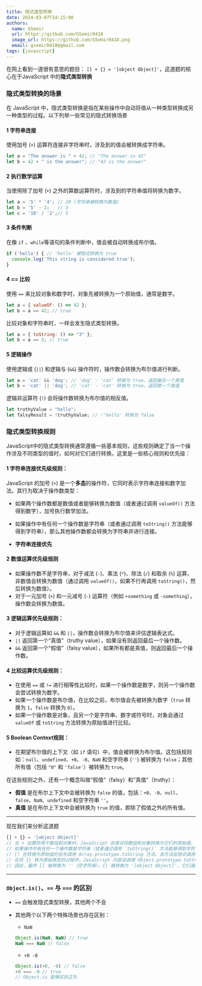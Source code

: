 ```yaml
---
title: 隐式类型转换
date: 2024-03-07T14:15:00
authors:
  name: GSemir
  url: https://github.com/GSemir0418
  image_url: https://github.com/GSemir0418.png
  email: gsemir0418@gmail.com
tags: [javascript]
---
```


在网上看到一道很有意思的题目： `[] + {} = '[object Object]'`，这道题的核心在于JavaScript 中的**隐式类型转换**

### 隐式类型转换的场景

在 JavaScript 中，隐式类型转换是指在某些操作中自动将值从一种类型转换成另一种类型的过程。以下列举一些常见的隐式转换场景

#### 1 字符串连接

使用加号 (`+`) 运算符连接非字符串时，涉及到的值会被转换成字符串。

```javascript
let a = "The answer is " + 42; // "The answer is 42"
let b = 42 + " is the answer"; // "42 is the answer"
```

#### 2 执行数学运算

当使用除了加号 (`+`) 之外的算数运算符时，涉及到的字符串值将转换为数字。

```javascript
let a = '5' * '4'; // 20 (字符串被转换为数值)
let b = '5' - 2;   // 3
let c = '10' / '2';// 5
```

#### 3 条件判断

在像 `if` 、`while`等语句的条件判断中，值会被自动转换成布尔值。

```javascript
if ('hello') { // 'hello' 被隐式转换为 true
  console.log('This string is considered true');
}
```

#### 4 == 比较

使用 `==` 来比较对象和数字时，对象先被转换为一个原始值，通常是数字。

```javascript
let a = { valueOf: () => 42 };
let b = a == 42; // true
```

比较对象和字符串时，一样会发生隐式类型转换。

```javascript
let a = { toString: () => "3" };
let b = a == 3; // true
```

#### 5 逻辑操作

使用逻辑或 (`||`) 和逻辑与 (`&&`) 操作符时，操作数会转换为布尔值进行判断。

```javascript
let a = 'cat' && 'dog'; // 'dog' - 'cat' 转换为 true，返回最后一个真值
let b = 'cat' || 'dog'; // 'cat' - 'cat' 转换为 true，返回第一个真值
```

逻辑非运算符 (`!`) 会将操作数转换为布尔值的相反值。

```javascript
let truthyValue = "hello";
let falsyResult = !truthyValue; // !'hello' 转换为 false
```

### 隐式类型转换规则

JavaScript中的隐式类型转换通常遵循一些基本规则，这些规则确定了当一个操作涉及不同类型的值时，如何对它们进行转换。这里是一些核心规则和优先级：

#### 1 字符串连接优先级规则：

JavaScript 的加号 (`+`) 是一个**多态**的操作符，它同时表示字符串连接和数字加法。其行为取决于操作数类型：

- 如果两个操作数都是数值或者能够转换为数值（或者通过调用 `valueOf()` 方法得到数字），加号执行数学加法。

- 如果操作中有任何一个操作数是字符串（或者通过调用 `toString()` 方法能够得到字符串），那么其他操作数都会转换为字符串并进行连接。
- **字符串连接优先**

#### 2 数值运算优先级规则

- 如果操作数不是字符串，对于减法 (`-`)、乘法 (`*`)、除法 (`/`) 和取余 (`%`) 运算，非数值会转换为数值（通过调用 `valueOf()`，如果不行再调用 `toString()`，然后转换为数值）。
- 对于一元加号 (`+`) 和一元减号 (`-`) 运算符（例如 `+something` 或 `-something`），操作数会转换为数值。

#### 3 逻辑运算优先级规则：

- 对于逻辑运算如 `&&` 和 `||`，操作数会转换为布尔值来评估逻辑表达式。
- `||` 返回第一个“真值”（truthy value），如果没有则返回最后一个操作数。
- `&&` 返回第一个“假值”（falsy value），如果所有都是真值，则返回最后一个操作数。

#### 4 比较运算优先级规则：

- 在使用 `==` 或 `!=` 进行相等性比较时，如果一个操作数是数字，则另一个操作数会尝试转换为数字。
- 如果一个操作数是布尔值，在比较之前，布尔值会先被转换为数字（`true` 转换为 `1`，`false` 转换为 `0`）。
- 如果一个操作数是对象，且另一个是字符串、数字或符号时，对象会通过 `valueOf` 或 `toString` 方法转换为原始值进行比较。

#### 5 Boolean Context规则：

- 在期望布尔值的上下文（如 `if` 语句）中，值会被转换为布尔值。这包括规则如：`null`、`undefined`、`+0`、`-0`、`NaN` 和空字符串 (`''`) 被转换为 `false`；其他所有值（包括 `"0"` 和 `'false'`）被转换为 `true`。

在这些规则之外，还有一个概念叫做“假值”（falsy）和“真值”（truthy）：

- **假值** 是在布尔上下文中会被转换为 `false` 的值，包括：`+0`、`-0`、`null`、`false`、`NaN`、`undefined` 和空字符串 `''`。
- **真值** 是在布尔上下文中会被转换为 `true` 的值，即除了假值之外的所有值。

------

现在我们来分析这道题

```js
[] + {} = '[object Object]'
// 当 + 运算符用于数组和对象时，JavaScript 会尝试将数组和对象转换为它们的原始值，
// 如果操作中有任何一个操作数是字符串（或者通过调用 `toString()` 方法能够得到字符串），那么就会进行优先进行字符串的拼接
// [] 在转换为原始值时会先调用 Array.prototype.toString 方法，该方法会隐式调用 Array.prototype.join 方法，将数组元素连接成字符串。对于空数组，结果就是空字符串。
// 在将 {} 转为原始类型的过程中，JavaScript 内部会调用 Object.prototype.toString 方法作为转换机制的一部分，返回了对象的字符串形式。
// 因此，最终 [] 被转换为 ''（空字符串），{} 被转换为 '[object Object]'，它们通过 + 运算符连接在一起就变成了 '' + '[object Object]'，结果是 '[object Object]'。
```

-----

### `Object.is()`、`==` 与 `===` 的区别

- `==` 会触发隐式类型转换，其他两个不会

- 其他两个以下两个特殊场景也存在区别：

  - `NaN`

  ```js
  Object.is(NaN, NaN) // true
  NaN === NaN // false
  ```

  - `+0 -0`

  ```js
  Object.is(+0, -0) // false
  +0 === -0 // true
  // Object.is 能够区别正负
  ```
  
    
  
    
